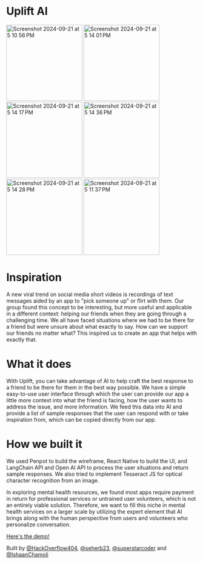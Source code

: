 # Uplift AI

<img width="200" alt="Screenshot 2024-09-21 at 5 10 56 PM" src="https://github.com/user-attachments/assets/7ab2c343-0644-4112-a3f4-4036abd652d2">
<img width="200" alt="Screenshot 2024-09-21 at 5 14 01 PM" src="https://github.com/user-attachments/assets/17ca8a81-bda5-42fb-952c-36aa0853d098">
<img width="200" alt="Screenshot 2024-09-21 at 5 14 17 PM" src="https://github.com/user-attachments/assets/cf1794c0-a6b9-42ec-ade8-5aab3e8a3611">
<img width="200" alt="Screenshot 2024-09-21 at 5 14 36 PM" src="https://github.com/user-attachments/assets/3710bcfd-6071-4f8d-8c84-5e46df594118">
<img width="200" alt="Screenshot 2024-09-21 at 5 14 28 PM" src="https://github.com/user-attachments/assets/e04b46ee-f5fc-4165-9d14-500196ff29a8">
<img width="200" alt="Screenshot 2024-09-21 at 5 11 37 PM" src="https://github.com/user-attachments/assets/90e061de-5c34-4c7f-9f0e-265be4a7c942">


# Inspiration
A new viral trend on social media short videos is recordings of text messages aided by an app to "pick someone up" or flirt with them. Our group found this concept to be interesting, but more useful and applicable in a different context: helping our friends when they are going through a challenging time. We all have faced situations where we had to be there for a friend but were unsure about what exactly to say. How can we support our friends no matter what? This inspired us to create an app that helps with exactly that.

# What it does
With Uplift, you can take advantage of AI to help craft the best response to a friend to be there for them in the best way possible. We have a simple easy-to-use user interface through which the user can provide our app a little more context into what the friend is facing, how the user wants to address the issue, and more information. We feed this data into AI and provide a list of sample responses that the user can respond with or take inspiration from, which can be copied directly from our app.

# How we built it
We used Penpot to build the wireframe, React Native to build the UI, and LangChain API and Open AI API to process the user situations and return sample responses. We also tried to implement Tesseract JS for optical character recognition from an image.


In exploring mental health resources, we found most apps require payment in return for professional services or untrained user volunteers, which is not an entirely viable solution. Therefore, we want to fill this niche in mental health services on a larger scale by utilizing the expert element that AI brings along with the human perspective from users and volunteers who personalize conversation.


[Here's the demo!](https://www.youtube.com/watch?v=76T-BBqLBeY)


Built by [@HackOverflow404](https://github.com/HackOverflow404), [@seherb23](https://github.com/seherb23), [@superstarcoder](https://github.com/superstarcoder) and [@IshaanChamoli](https://github.com/IshaanChamoli)


